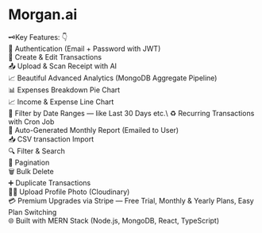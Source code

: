 # Morgan.ai

🗝️Key Features: 👇\
🔐 Authentication (Email + Password with JWT)\
🏢 Create & Edit Transactions\
📤 Upload & Scan Receipt with AI\
📈 Beautiful Advanced Analytics  (MongoDB Aggregate Pipeline)\
📊 Expenses Breakdown Pie Chart\
📈 Income & Expense Line Chart\
📅 Filter by Date Ranges — like Last 30 Days etc.\ 
♻️ Recurring Transactions with Cron Job\
📄 Auto-Generated Monthly Report (Emailed to User)\
📥 CSV transaction Import\
🔍 Filter & Search\
📅 Pagination\
🗑️ Bulk Delete\
➕ Duplicate Transactions\
🧑‍💼 Upload Profile Photo (Cloudinary)\
💳 Premium Upgrades via Stripe — Free Trial, Monthly & Yearly Plans, Easy Plan Switching\
🌐 Built with MERN Stack (Node.js, MongoDB, React, TypeScript)
